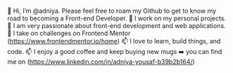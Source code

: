 
👋 Hi, I’m @adniya. Please feel free to roam my Github to get to know my road to becoming a Front-end Developer.
👀 I work on my personal projects.
🌱 I am very passionate about front-end development and web applications.
💞️ I take on challenges on Frontend Mentor (https://www.frontendmentor.io/home)
📫 I love to learn, build things, and code.
📫 I enjoy a good coffee and keep buying new mugs
➡️ you can find me on (https://www.linkedin.com/in/adniya-yousaf-b39b2b164/)
